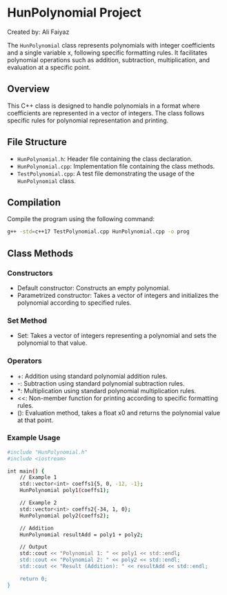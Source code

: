 # HunPolynomial Project

Created by: Ali Faiyaz

The `HunPolynomial` class represents polynomials with integer coefficients and a single variable x, following specific formatting rules. It facilitates polynomial operations such as addition, subtraction, multiplication, and evaluation at a specific point.

## Overview

This C++ class is designed to handle polynomials in a format where coefficients are represented in a vector of integers. The class follows specific rules for polynomial representation and printing.


## File Structure

- `HunPolynomial.h`: Header file containing the class declaration.
- `HunPolynomial.cpp`: Implementation file containing the class methods.
- `TestPolynomial.cpp`: A test file demonstrating the usage of the `HunPolynomial` class.

## Compilation

Compile the program using the following command:

```bash
g++ -std=c++17 TestPolynomial.cpp HunPolynomial.cpp -o prog
```
## Class Methods
### Constructors
  - Default constructor: Constructs an empty polynomial.
  - Parametrized constructor: Takes a vector of integers and initializes the polynomial according to specified rules.

### Set Method
  - Set: Takes a vector of integers representing a polynomial and sets the polynomial to that value.
    
### Operators
 - +: Addition using standard polynomial addition rules.
 - -: Subtraction using standard polynomial subtraction rules.
 - *: Multiplication using standard polynomial multiplication rules.
 - <<: Non-member function for printing according to specific formatting rules.
 - (): Evaluation method, takes a float x0 and returns the polynomial value at that point.

### Example Usage
```bash
#include "HunPolynomial.h"
#include <iostream>

int main() {
    // Example 1
    std::vector<int> coeffs1{5, 0, -12, -1};
    HunPolynomial poly1(coeffs1);

    // Example 2
    std::vector<int> coeffs2{-34, 1, 0};
    HunPolynomial poly2(coeffs2);

    // Addition
    HunPolynomial resultAdd = poly1 + poly2;

    // Output
    std::cout << "Polynomial 1: " << poly1 << std::endl;
    std::cout << "Polynomial 2: " << poly2 << std::endl;
    std::cout << "Result (Addition): " << resultAdd << std::endl;

    return 0;
}
```
